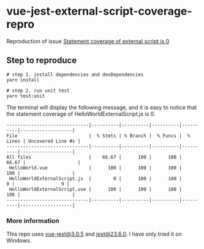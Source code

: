 # vue-jest-external-script-coverage-repro

Reproduction of issue [Statement coverage of external script is 0](https://github.com/vuejs/vue-jest/issues/184)

## Step to reproduce 
```
# step 1. install dependencies and devDependencies
yarn install

# step 2. run unit test
yarn test:unit
```

The terminal will display the following message, and it is easy to notice that the statement coverage of HelloWorldExternalScript.js is 0.
```
------------------------------|----------|----------|----------|----------|-------------------|
File                          |  % Stmts | % Branch |  % Funcs |  % Lines | Uncovered Line #s |
------------------------------|----------|----------|----------|----------|-------------------|
All files                     |    66.67 |      100 |      100 |    66.67 |                   |
 HelloWorld.vue               |      100 |      100 |      100 |      100 |                   |
 HelloWorldExternalScript.js  |        0 |      100 |      100 |        0 |                 9 |
 HelloWorldExternalScript.vue |      100 |      100 |      100 |      100 |                   |
------------------------------|----------|----------|----------|----------|-------------------|
```

### More information
This repo uses vue-jest@3.0.5 and jest@23.6.0. I have only tried it on Windows.